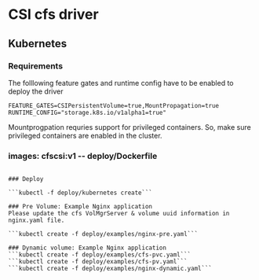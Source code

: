 # CSI cfs driver


## Kubernetes
### Requirements

The folllowing feature gates and runtime config have to be enabled to deploy the driver

```
FEATURE_GATES=CSIPersistentVolume=true,MountPropagation=true
RUNTIME_CONFIG="storage.k8s.io/v1alpha1=true"
```

Mountprogpation requries support for privileged containers. So, make sure privileged containers are enabled in the cluster.

### images: cfscsi:v1 -- deploy/Dockerfile
```docker build -t cfscsi:v1 deploy/.

### Deploy

```kubectl -f deploy/kubernetes create```

### Pre Volume: Example Nginx application
Please update the cfs VolMgrServer & volume uuid information in nginx.yaml file.

```kubectl create -f deploy/examples/nginx-pre.yaml```

### Dynamic volume: Example Nginx application
```kubectl create -f deploy/examples/cfs-pvc.yaml```
```kubectl create -f deploy/examples/cfs-pv.yaml```
```kubectl create -f deploy/examples/nginx-dynamic.yaml```

